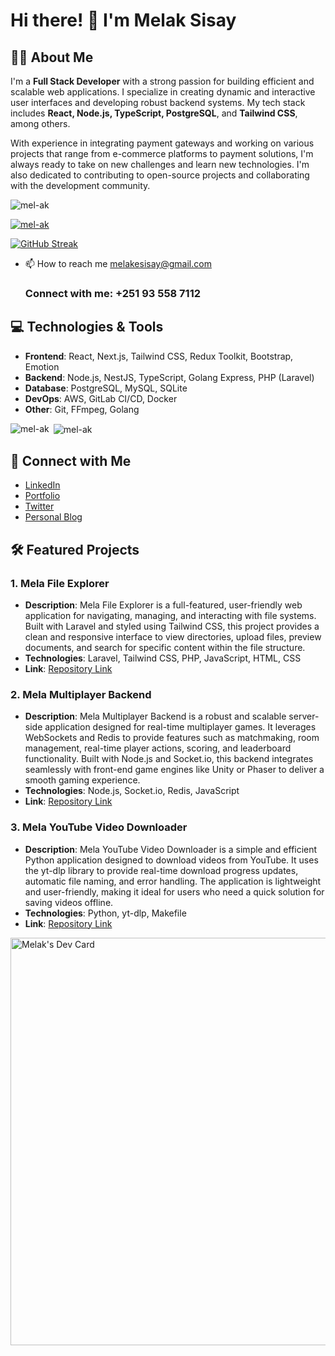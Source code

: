 # Hi there! 👋 I'm Melak Sisay

## 👨‍💻 About Me
I'm a **Full Stack Developer** with a strong passion for building efficient and scalable web applications. I specialize in creating dynamic and interactive user interfaces and developing robust backend systems. My tech stack includes **React, Node.js, TypeScript, PostgreSQL**, and **Tailwind CSS**, among others. 

With experience in integrating payment gateways and working on various projects that range from e-commerce platforms to payment solutions, I'm always ready to take on new challenges and learn new technologies. I'm also dedicated to contributing to open-source projects and collaborating with the development community.

<p align="left"> <img src="https://komarev.com/ghpvc/?username=mel-ak&label=Profile%20views&color=0e75b6&style=flat" alt="mel-ak" /> </p>

<p align="left"> <a href="https://github.com/ryo-ma/github-profile-trophy"><img src="https://github-profile-trophy.vercel.app/?username=mel-ak" alt="mel-ak" /></a> </p>
<a href="https://git.io/streak-stats"><img src="https://github-readme-streak-stats.herokuapp.com?user=mel-ak" alt="GitHub Streak" /></a>


- 📫 How to reach me melakesisay@gmail.com
    <h3 align="left">Connect with me: +251 93 558 7112</h3>
  
## 💻 Technologies & Tools
- **Frontend**: React, Next.js, Tailwind CSS, Redux Toolkit, Bootstrap, Emotion
- **Backend**: Node.js, NestJS, TypeScript, Golang Express, PHP (Laravel)
- **Database**: PostgreSQL, MySQL, SQLite
- **DevOps**: AWS, GitLab CI/CD, Docker
- **Other**: Git, FFmpeg, Golang


<p><img align="left" src="https://github-readme-stats.vercel.app/api/top-langs?username=mel-ak&show_icons=true&locale=en&layout=compact" alt="mel-ak" /></p>

<p>&nbsp;<img align="center" src="https://github-readme-stats.vercel.app/api?username=mel-ak&show_icons=true&locale=en" alt="mel-ak" /></p>


## 🔗 Connect with Me
- [LinkedIn](https://www.linkedin.com/in/melake-sisay-ab6a3a105)
- [Portfolio](https://me-port-sigma.vercel.app/)
- [Twitter](https://x.com/MelakeSisay)
- [Personal Blog](https://example.com)

## 🛠️ Featured Projects
### 1. **Mela File Explorer**
- **Description**: Mela File Explorer is a full-featured, user-friendly web application for navigating, managing, and interacting with file systems. Built with Laravel and styled using Tailwind CSS, this project provides a clean and responsive interface to view directories, upload files, preview documents, and search for specific content within the file structure.
- **Technologies**: Laravel, Tailwind CSS, PHP, JavaScript, HTML, CSS
- **Link**: [Repository Link](https://github.com/mel-ak/mela-laravel-file)

### 2. **Mela Multiplayer Backend**
- **Description**: Mela Multiplayer Backend is a robust and scalable server-side application designed for real-time multiplayer games. It leverages WebSockets and Redis to provide features such as matchmaking, room management, real-time player actions, scoring, and leaderboard functionality. Built with Node.js and Socket.io, this backend integrates seamlessly with front-end game engines like Unity or Phaser to deliver a smooth gaming experience.
- **Technologies**: Node.js, Socket.io, Redis, JavaScript
- **Link**: [Repository Link](https://github.com/mel-ak/mela-multi-player)

### 3. **Mela YouTube Video Downloader**
- **Description**: Mela YouTube Video Downloader is a simple and efficient Python application designed to download videos from YouTube. It uses the yt-dlp library to provide real-time download progress updates, automatic file naming, and error handling. The application is lightweight and user-friendly, making it ideal for users who need a quick solution for saving videos offline.
- **Technologies**: Python, yt-dlp, Makefile
- **Link**: [Repository Link](https://github.com/mel-ak/mela-youtube-video-downloader)

<a href="https://app.daily.dev/melak27"><img src="https://api.daily.dev/devcards/v2/z5BVjrh3xAjylSk8IFyN4.png?type=wide&r=4bv" width="652" alt="Melak's Dev Card"/></a>

<!--
**mel-ak/mel-ak** is a ✨ _special_ ✨ repository because its `README.md` (this file) appears on your GitHub profile.

Here are some ideas to get you started:

- 🔭 I’m currently working on ...
- 🌱 I’m currently learning ...
- 👯 I’m looking to collaborate on ...
- 🤔 I’m looking for help with ...
- 💬 Ask me about ...
- 📫 How to reach me: ...
- 😄 Pronouns: ...
- ⚡ Fun fact: ...
-->
